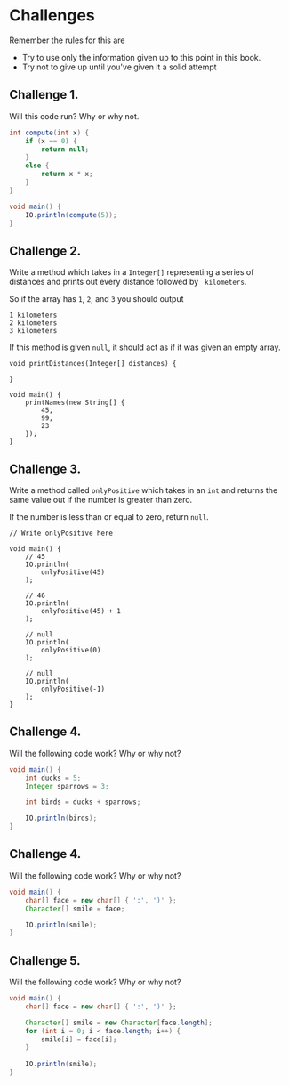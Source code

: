 # Challenges


Remember the rules for this are

- Try to use only the information given up to this point in this book.
- Try not to give up until you've given it a solid attempt


## Challenge 1.

Will this code run? Why or why not.

```java
int compute(int x) {
    if (x == 0) {
        return null;
    }
    else {
        return x * x;
    }
}

void main() {
    IO.println(compute(5));
}
```

## Challenge 2.

Write a method which takes in a `Integer[]` representing
a series of distances and prints out every distance
followed by ` kilometers`.

So if the array has `1`, `2`, and `3` you should output

```
1 kilometers
2 kilometers
3 kilometers
```

If this method is given `null`, it should act as if it
was given an empty array.


```java,editable
void printDistances(Integer[] distances) {

}

void main() {
    printNames(new String[] {
        45,
        99,
        23
    });
}
```

## Challenge 3.

Write a method called `onlyPositive` which takes in an `int` and returns
the same value out if the number is greater than zero.

If the number is less than or equal to zero, return `null`.

```java,editable
// Write onlyPositive here

void main() {
    // 45
    IO.println(
        onlyPositive(45)
    );

    // 46
    IO.println(
        onlyPositive(45) + 1
    );

    // null
    IO.println(
        onlyPositive(0)
    );

    // null
    IO.println(
        onlyPositive(-1)
    );
}
```

## Challenge 4.

Will the following code work? Why or why not?

```java
void main() {
    int ducks = 5;
    Integer sparrows = 3;

    int birds = ducks + sparrows;

    IO.println(birds);
}
```

## Challenge 4.

Will the following code work? Why or why not?

```java
void main() {
    char[] face = new char[] { ':', ')' };
    Character[] smile = face;

    IO.println(smile);
}
```

## Challenge 5.

Will the following code work? Why or why not?

```java
void main() {
    char[] face = new char[] { ':', ')' };

    Character[] smile = new Character[face.length];
    for (int i = 0; i < face.length; i++) {
        smile[i] = face[i];
    }
    
    IO.println(smile);
}
```